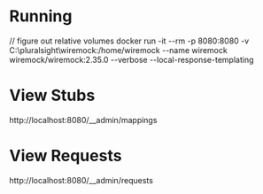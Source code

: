 # Running

// figure out relative volumes
docker run -it --rm -p 8080:8080 -v C:\pluralsight\wiremock:/home/wiremock --name wiremock wiremock/wiremock:2.35.0 --verbose --local-response-templating

# View Stubs
http://localhost:8080/__admin/mappings

# View Requests
http://localhost:8080/__admin/requests
